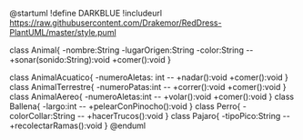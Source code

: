 @startuml
!define DARKBLUE
!includeurl https://raw.githubusercontent.com/Drakemor/RedDress-PlantUML/master/style.puml

class Animal{
    -nombre:String
    -lugarOrigen:String
    -color:String
    --
    +sonar(sonido:String):void
    +comer():void
}

class AnimalAcuatico{
    -numeroAletas: int
    --
    +nadar():void
    +comer():void
}
class AnimalTerrestre{
    -numeroPatas:int
    --
    +correr():void
    +comer():void
}
class AnimalAereo{
    -numeroAletas:int
    --
    +volar():void
    +comer():void
}
class Ballena{
    -largo:int
    --
    +pelearConPinocho():void
}
class Perro{
    -colorCollar:String
    --
    +hacerTrucos():void
}
class Pajaro{
    -tipoPico:String
    --
    +recolectarRamas():void
}
@enduml